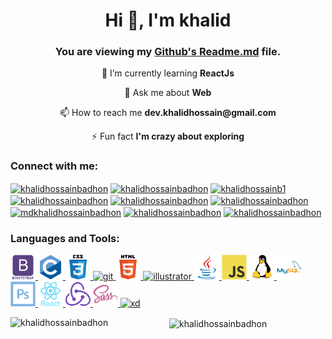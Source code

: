 <div align="center"> 
  <h1 align="center">Hi 👋, I'm khalid</h1>
  <h3 align="center">You are viewing my <a href="https://github.com/khalidhossainbadhon/khalidhossainbadhon">Github's Readme.md</a> file. </h3>

<!-- <p align="left"> <img src="https://komarev.com/ghpvc/?username=khalidhossainbadhon&label=Profile%20views&color=0e75b6&style=flat" alt="khalidhossainbadhon" /> </p> -->


<p>🌱 I’m currently learning <b>ReactJs</b></p>

  <p>💬 Ask me about <b>Web</b></p>

 <p>📫 How to reach me <b>dev.khalidhossain@gmail.com</b></p>

 <p>⚡ Fun fact <b>I'm crazy about exploring</b></p>


<h3 align="left">Connect with me:</h3>
<p align="left">
<a href="https://codepen.io/khalidhossainbadhon" target="blank"><img align="center" src="https://raw.githubusercontent.com/rahuldkjain/github-profile-readme-generator/master/src/images/icons/Social/codepen.svg" alt="khalidhossainbadhon" height="30" width="40" /></a>
<a href="https://dev.to/khalidhossainbadhon" target="blank"><img align="center" src="https://raw.githubusercontent.com/rahuldkjain/github-profile-readme-generator/master/src/images/icons/Social/devto.svg" alt="khalidhossainbadhon" height="30" width="40" /></a>
<a href="https://twitter.com/khalidhossainb1" target="blank"><img align="center" src="https://raw.githubusercontent.com/rahuldkjain/github-profile-readme-generator/master/src/images/icons/Social/twitter.svg" alt="khalidhossainb1" height="30" width="40" /></a>
<a href="https://linkedin.com/in/khalidhossainbadhon" target="blank"><img align="center" src="https://raw.githubusercontent.com/rahuldkjain/github-profile-readme-generator/master/src/images/icons/Social/linked-in-alt.svg" alt="khalidhossainbadhon" height="30" width="40" /></a>
<a href="https://stackoverflow.com/users/khalidhossainbadhon" target="blank"><img align="center" src="https://raw.githubusercontent.com/rahuldkjain/github-profile-readme-generator/master/src/images/icons/Social/stack-overflow.svg" alt="khalidhossainbadhon" height="30" width="40" /></a>
<a href="https://codesandbox.com/khalidhossainbadhon" target="blank"><img align="center" src="https://raw.githubusercontent.com/rahuldkjain/github-profile-readme-generator/master/src/images/icons/Social/codesandbox.svg" alt="khalidhossainbadhon" height="30" width="40" /></a>
<a href="https://fb.com/mdkhalidhossainbadhon" target="blank"><img align="center" src="https://raw.githubusercontent.com/rahuldkjain/github-profile-readme-generator/master/src/images/icons/Social/facebook.svg" alt="mdkhalidhossainbadhon" height="30" width="40" /></a>
<a href="https://instagram.com/khalidhossainbadhon" target="blank"><img align="center" src="https://raw.githubusercontent.com/rahuldkjain/github-profile-readme-generator/master/src/images/icons/Social/instagram.svg" alt="khalidhossainbadhon" height="30" width="40" /></a>
<a href="https://www.hackerrank.com/khalidhossainbadhon" target="blank"><img align="center" src="https://raw.githubusercontent.com/rahuldkjain/github-profile-readme-generator/master/src/images/icons/Social/hackerrank.svg" alt="khalidhossainbadhon" height="30" width="40" /></a>
</p>

<h3 align="left">Languages and Tools:</h3>
<p align="left"> <a href="https://getbootstrap.com" target="_blank" rel="noreferrer"> <img src="https://raw.githubusercontent.com/devicons/devicon/master/icons/bootstrap/bootstrap-plain-wordmark.svg" alt="bootstrap" width="40" height="40"/> </a> <a href="https://www.cprogramming.com/" target="_blank" rel="noreferrer"> <img src="https://raw.githubusercontent.com/devicons/devicon/master/icons/c/c-original.svg" alt="c" width="40" height="40"/> </a> <a href="https://www.w3schools.com/css/" target="_blank" rel="noreferrer"> <img src="https://raw.githubusercontent.com/devicons/devicon/master/icons/css3/css3-original-wordmark.svg" alt="css3" width="40" height="40"/> </a> <a href="https://git-scm.com/" target="_blank" rel="noreferrer"> <img src="https://www.vectorlogo.zone/logos/git-scm/git-scm-icon.svg" alt="git" width="40" height="40"/> </a> <a href="https://www.w3.org/html/" target="_blank" rel="noreferrer"> <img src="https://raw.githubusercontent.com/devicons/devicon/master/icons/html5/html5-original-wordmark.svg" alt="html5" width="40" height="40"/> </a> <a href="https://www.adobe.com/in/products/illustrator.html" target="_blank" rel="noreferrer"> <img src="https://www.vectorlogo.zone/logos/adobe_illustrator/adobe_illustrator-icon.svg" alt="illustrator" width="40" height="40"/> </a> <a href="https://www.java.com" target="_blank" rel="noreferrer"> <img src="https://raw.githubusercontent.com/devicons/devicon/master/icons/java/java-original.svg" alt="java" width="40" height="40"/> </a> <a href="https://developer.mozilla.org/en-US/docs/Web/JavaScript" target="_blank" rel="noreferrer"> <img src="https://raw.githubusercontent.com/devicons/devicon/master/icons/javascript/javascript-original.svg" alt="javascript" width="40" height="40"/> </a> <a href="https://www.linux.org/" target="_blank" rel="noreferrer"> <img src="https://raw.githubusercontent.com/devicons/devicon/master/icons/linux/linux-original.svg" alt="linux" width="40" height="40"/> </a> <a href="https://www.mysql.com/" target="_blank" rel="noreferrer"> <img src="https://raw.githubusercontent.com/devicons/devicon/master/icons/mysql/mysql-original-wordmark.svg" alt="mysql" width="40" height="40"/> </a> <a href="https://www.photoshop.com/en" target="_blank" rel="noreferrer"> <img src="https://raw.githubusercontent.com/devicons/devicon/master/icons/photoshop/photoshop-line.svg" alt="photoshop" width="40" height="40"/> </a> <a href="https://reactjs.org/" target="_blank" rel="noreferrer"> <img src="https://raw.githubusercontent.com/devicons/devicon/master/icons/react/react-original-wordmark.svg" alt="react" width="40" height="40"/> </a> <a href="https://redux.js.org" target="_blank" rel="noreferrer"> <img src="https://raw.githubusercontent.com/devicons/devicon/master/icons/redux/redux-original.svg" alt="redux" width="40" height="40"/> </a> <a href="https://sass-lang.com" target="_blank" rel="noreferrer"> <img src="https://raw.githubusercontent.com/devicons/devicon/master/icons/sass/sass-original.svg" alt="sass" width="40" height="40"/> </a> <a href="https://www.adobe.com/products/xd.html" target="_blank" rel="noreferrer"> <img src="https://cdn.worldvectorlogo.com/logos/adobe-xd.svg" alt="xd" width="40" height="40"/> </a> </p>

<p><img align="left" src="https://github-readme-stats.vercel.app/api/top-langs?username=khalidhossainbadhon&show_icons=true&locale=en&layout=compact" alt="khalidhossainbadhon" /></p>

<p>&nbsp;<img align="center" src="https://github-readme-stats.vercel.app/api?username=khalidhossainbadhon&show_icons=true&locale=en" alt="khalidhossainbadhon" /></p>
<!-- <p align="left"> <a href="https://github.com/ryo-ma/github-profile-trophy"><img src="https://github-profile-trophy.vercel.app/?username=khalidhossainbadhon" alt="khalidhossainbadhon" /></a> </p> -->
</div>
